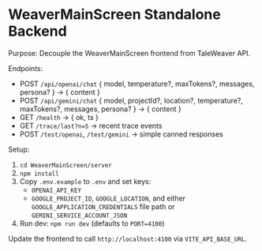 # WeaverMainScreen Standalone Backend

Purpose: Decouple the WeaverMainScreen frontend from TaleWeaver API.

Endpoints:
- POST `/api/openai/chat` { model, temperature?, maxTokens?, messages, persona? } -> { content }
- POST `/api/gemini/chat` { model, projectId?, location?, temperature?, maxTokens?, messages, persona? } -> { content }
- GET `/health` -> { ok, ts }
- GET `/trace/last?n=5` -> recent trace events
- POST `/test/openai`, `/test/gemini` -> simple canned responses

Setup:
1. `cd WeaverMainScreen/server`
2. `npm install`
3. Copy `.env.example` to `.env` and set keys:
   - `OPENAI_API_KEY`
   - `GOOGLE_PROJECT_ID`, `GOOGLE_LOCATION`, and either `GOOGLE_APPLICATION_CREDENTIALS` file path or `GEMINI_SERVICE_ACCOUNT_JSON`
4. Run dev: `npm run dev` (defaults to `PORT=4100`)

Update the frontend to call `http://localhost:4100` via `VITE_API_BASE_URL`.
